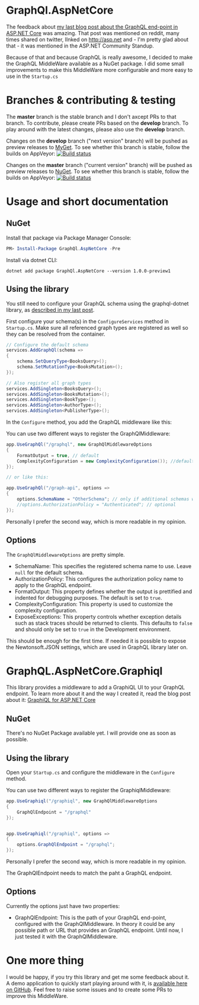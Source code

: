 # GraphQl.AspNetCore

The feedback about [my last blog post about the GraphQL end-point in ASP.NET Core](http://asp.net-hacker.rocks/2017/05/29/graphql-and-aspnetcore.html) was amazing. That post was mentioned on reddit, many times shared on twitter, lInked on http://asp.net and - I'm pretty glad about that - it was mentioned in the ASP.NET Community Standup.

Because of that and because GraphQL is really awesome, I decided to make the GraphQL MiddleWare available as a NuGet package. I did some small improvements to make this MiddleWare more configurable and more easy to use in the `Startup.cs`

# Branches & contributing & testing

The **master** branch is the stable branch and I don't axcept PRs to that branch. To contribute, please create PRs based on the **develop** branch. To play around with the latest changes, please also use the **develop** branch. 

Changes on the **develop** branch ("next version" branch) will be pushed as preview releases to [MyGet](https://www.myget.org/F/juergengutsch/api/v3/index.json). To see whether this branch is stable, follow the builds on AppVeyor:
[![Build status](https://ci.appveyor.com/api/projects/status/vxe22mwm1l2gw3b4/branch/develop?svg=true)](https://ci.appveyor.com/project/JuergenGutsch/graphql-aspnetcore/branch/develop)

Changes on the **master** branch ("current version" branch) will be pushed as preview releases to [NuGet](https://www.nuget.org/packages/GraphQl.AspNetCore/1.0.1-preview1). To see whether this branch is stable, follow the builds on AppVeyor:
[![Build status](https://ci.appveyor.com/api/projects/status/vxe22mwm1l2gw3b4/branch/master?svg=true)](https://ci.appveyor.com/project/JuergenGutsch/graphql-aspnetcore/branch/master)

# Usage and short documentation

## NuGet
Install that package via Package Manager Console:

~~~ powershell
PM> Install-Package GraphQl.AspNetCore -Pre
~~~

Install via dotnet CLI:

~~~ shell
dotnet add package GraphQl.AspNetCore --version 1.0.0-preview1
~~~

## Using the library

You still need to configure your GraphQL schema using the graphql-dotnet library, as [described in my last post](http://asp.net-hacker.rocks/2017/05/29/graphql-and-aspnetcore.html). 

First configure your schema(s) in the `ConfigureServices` method in `Startup.cs`. Make sure all referenced graph types are registered as well so they can be resolved from the container.

```csharp
// Configure the default schema
services.AddGraphQl(schema =>
{
    schema.SetQueryType<BooksQuery>();
    schema.SetMutationType<BooksMutation>();
});

// Also register all graph types
services.AddSingleton<BooksQuery>();
services.AddSingleton<BooksMutation>();
services.AddSingleton<BookType>();
services.AddSingleton<AuthorType>();
services.AddSingleton<PublisherType>();
```

In the `Configure` method, you add the GraphQL middleware like this:

You can use two different ways to register the GraphQlMiddleware:

```csharp
app.UseGraphQl("/graphql", new GraphQlMiddlewareOptions
{
    FormatOutput = true, // default
    ComplexityConfiguration = new ComplexityConfiguration()); //default
});

// or like this:

app.UseGraphQl("/graph-api", options =>
{
    options.SchemaName = "OtherSchema"; // only if additional schemas were registered in ConfigureServices
    //options.AuthorizationPolicy = "Authenticated"; // optional
});
```

Personally I prefer the second way, which is more readable in my opinion.

## Options

The `GraphQlMiddlewareOptions` are pretty simple.

* SchemaName: This specifies the registered schema name to use. Leave `null` for the default schema.
* AuthorizationPolicy: This configures the authorization policy name to apply to the GraphQL endpoint.
* FormatOutput: This property defines whether the output is prettified and indented for debugging purposes. The default is set to `true`.
* ComplexityConfiguration: This property is used to customize the complexity configuration.
* ExposeExceptions: This property controls whether exception details such as stack traces should be returned to clients. This defaults to `false` and should only be set to `true` in the Development environment.

This should be enough for the first time. If needed it is possible to expose the Newtonsoft.JSON settings, which are used in GraphQL library later on.

# GraphQL.AspNetCore.Graphiql

This library provides a middleware to add a GraphiQL UI to your GraphQL endpoint. To learn more about it and the way I created it, read the blog post about it: [GraphiQL for ASP.NET Core](http://asp.net-hacker.rocks/2017/10/26/graphicl.html)

## NuGet

There's no NuGet Package available yet. I will provide one as soon as possible.

## Using the library

Open your `Startup.cs` and configure the middleware in the `Configure` method.

You can use two different ways to register the GraphiqlMiddleware:

```csharp
app.UseGraphiql("/graphiql", new GraphQlMiddlewareOptions
{
    GraphQlEndpoint = "/graphql"
});


app.UseGraphiql("/graphiql", options =>
{
    options.GraphQlEndpoint = "/graphql";
});
```

Personally I prefer the second way, which is more readable in my opinion.

The GraphQlEndpoint needs to match the paht a GraphQL endpoint.

## Options

Currently the options just have two properties:

* GraphQlEndpoint: This is the path of your GraphQL end-point, configured with the GraphQlMiddleware. In theory it could be any possible path or URL that provides an GraphQL endpoint. Until now, I just tested it with the GraphQlMiddleware.

# One more thing

I would be happy, if you try this library and get me some feedback about it. A demo application to quickly start playing around with it, is [available here on GitHub](https://github.com/JuergenGutsch/graphql-aspnetcore). Feel free to raise some issues and to create some PRs to improve this MiddleWare.
